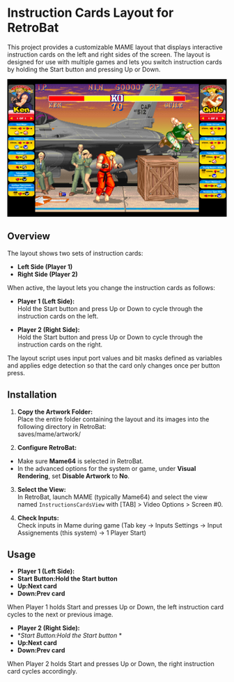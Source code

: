 # Instruction Cards Layout for RetroBat

This project provides a customizable MAME layout that displays interactive instruction cards on the left and right sides of the screen. The layout is designed for use with multiple games and lets you switch instruction cards by holding the Start button and pressing Up or Down.

<img src="https://github.com/Nelfe80/RetroBat-Instruction-Cards/blob/master/_img/sf2ce.png"/>

## Overview

The layout shows two sets of instruction cards:
- **Left Side (Player 1)**
- **Right Side (Player 2)**

When active, the layout lets you change the instruction cards as follows:

- **Player 1 (Left Side):**  
  Hold the Start button and press Up or Down to cycle through the instruction cards on the left.

- **Player 2 (Right Side):**  
  Hold the Start button and press Up or Down to cycle through the instruction cards on the right.

The layout script uses input port values and bit masks defined as variables and applies edge detection so that the card only changes once per button press.

## Installation

1. **Copy the Artwork Folder:**  
   Place the entire folder containing the layout and its images into the following directory in RetroBat:  
saves/mame/artwork/

2. **Configure RetroBat:**  
- Make sure **Mame64** is selected in RetroBat.
- In the advanced options for the system or game, under **Visual Rendering**, set **Disable Artwork** to **No**.

3. **Select the View:**  
In RetroBat, launch MAME (typically Mame64) and select the view named `InstructionsCardsView` with [TAB] > Video Options > Screen #0.

4. **Check Inputs:**  
Check inputs in Mame during game (Tab key -> Inputs Settings -> Input Assignements (this system) -> 1 Player Start)

## Usage

- **Player 1 (Left Side):**  
- **Start Button:Hold the Start button**
- **Up:Next card**
- **Down:Prev card**

When Player 1 holds Start and presses Up or Down, the left instruction card cycles to the next or previous image.

- **Player 2 (Right Side):**  
- **Start Button:Hold the Start button* *
- **Up:Next card**
- **Down:Prev card**

When Player 2 holds Start and presses Up or Down, the right instruction card cycles accordingly.



